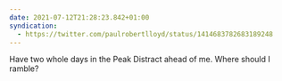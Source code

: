 ```yaml
---
date: 2021-07-12T21:28:23.842+01:00
syndication:
  - https://twitter.com/paulrobertlloyd/status/1414683782683189248
---
```

Have two whole days in the Peak Distract ahead of me. Where should I ramble?

